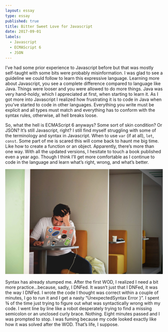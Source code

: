 ```yaml
---
layout: essay
type: essay
published: true
title: Bitter Sweet Love for Javascript
date: 2017-09-01
labels:
  - Javascript
  - ECMAScript 6
  - JSON
---
```

I’ve had some prior experience to Javascript before but that was mostly self-taught with some bits were probably misinformation. 
I was glad to see  a guideline we could follow to learn this expressive language. Learning more about Javascript, you see a complete 
difference compared to language like Java. Things were looser and you were allowed to do more things. Java was very hand-holdy, which
I appreciated at first, when starting to learn it. As I got more into Javascript I realized how frustrating it is to code in Java when 
you’ve started to code in other languages. Everything you write must be explicit and all types must match and everything has to conform
with the syntax rules, otherwise, all hell breaks loose.

So, what the hell is ECMAScript 6 anyways? Some sort of skin condition? Or JSON? It’s still Javascript, right? I still find myself 
struggling with some of the terminology and syntax in Javascript. When to use ```var``` (if at all), ```let```, ```const```. 
Some part of me is scared this will come back to haunt me big time. Like how to create a function or an object. Apparently,
there’s more than one way. With all the updated versions, I hesitate to touch a book published even a year ago. Though I think
I’ll get more comfortable as I continue to code in the language and learn what’s right, wrong, and what’s better.

<img class="ui tiny left circular floated image" src="../images/frustration.jpg">

Syntax has already stumped me. After the first WOD, I realized I need a bit more practice…because, sadly, I DNFed. It wasn’t just that
I DNFed, it was the way I DNFed. I wrote the code I thought was correct within a couple of minutes, I go to run it and I get a nasty
“UnexpectedSyntax Error }”. I spent ¾ of the time just trying to figure out what was syntactically wrong with my code. I went line by
line like a robot desperately trying to find a missing semicolon or an unclosed curly brace. Nothing. Eight minutes passed and I was
prompted to stop. I was fuming because my code looked exactly like how it was solved after the WOD. That’s life, I suppose. 
